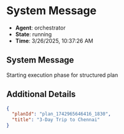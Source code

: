 # System Message

- **Agent**: orchestrator
- **State**: running
- **Time**: 3/26/2025, 10:37:26 AM

## System Message

Starting execution phase for structured plan

## Additional Details

```json
{
  "planId": "plan_1742965646416_1830",
  "title": "3-Day Trip to Chennai"
}
```

